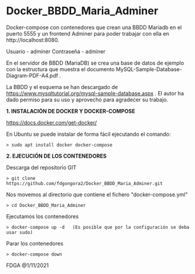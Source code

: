 # Docker_BBDD_Maria_Adminer
Docker-compose con contenedores que crean una BBDD Mariadb en el puerto 5555 y un frontend Adminer para poder trabajar con ella en http://localhost:8080. 

   Usuario - adminer
   Contraseña - adminer

En el servidor de BBDD (MariaDB) se crea una base de datos de ejemplo con la estructura que muestra el documento MySQL-Sample-Database-Diagram-PDF-A4.pdf .

La BBDD y el esquema se han descargado de https://www.mysqltutorial.org/mysql-sample-database.aspx . El autor ha dado permiso para su uso y aprovecho para  agradecer su trabajo.


**1. INSTALACIÓN DE DOCKER Y DOCKER-COMPOSE**

https://docs.docker.com/get-docker/

En Ubuntu se puede instalar de forma fácil ejecutando el comando:

    > sudo apt install docker docker-compose


**2. EJECUCIÓN DE LOS CONTENEDORES**

Descarga del repositorio GIT

    > git clone https://github.com/fdgongora2/Docker_BBDD_Maria_Adminer.git

Nos movemos al directorio que contiene el fichero "docker-compose.yml"

    > cd Docker_BBDD_Maria_Adminer

Ejecutamos los contenedores

    > docker-compose up -d   (Es posible que por la configuración se deba usar sudo)

Parar los contenedores 

    > docker-compose down

FDGA @1/11/2021
